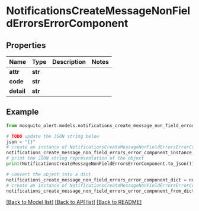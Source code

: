 # NotificationsCreateMessageNonFieldErrorsErrorComponent


## Properties

Name | Type | Description | Notes
------------ | ------------- | ------------- | -------------
**attr** | **str** |  | 
**code** | **str** |  | 
**detail** | **str** |  | 

## Example

```python
from mosquito_alert.models.notifications_create_message_non_field_errors_error_component import NotificationsCreateMessageNonFieldErrorsErrorComponent

# TODO update the JSON string below
json = "{}"
# create an instance of NotificationsCreateMessageNonFieldErrorsErrorComponent from a JSON string
notifications_create_message_non_field_errors_error_component_instance = NotificationsCreateMessageNonFieldErrorsErrorComponent.from_json(json)
# print the JSON string representation of the object
print(NotificationsCreateMessageNonFieldErrorsErrorComponent.to_json())

# convert the object into a dict
notifications_create_message_non_field_errors_error_component_dict = notifications_create_message_non_field_errors_error_component_instance.to_dict()
# create an instance of NotificationsCreateMessageNonFieldErrorsErrorComponent from a dict
notifications_create_message_non_field_errors_error_component_from_dict = NotificationsCreateMessageNonFieldErrorsErrorComponent.from_dict(notifications_create_message_non_field_errors_error_component_dict)
```
[[Back to Model list]](../README.md#documentation-for-models) [[Back to API list]](../README.md#documentation-for-api-endpoints) [[Back to README]](../README.md)


